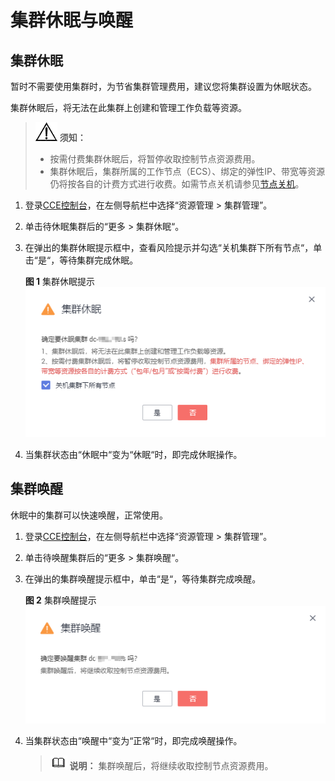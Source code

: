 # 集群休眠与唤醒<a name="cce_01_0214"></a>

## 集群休眠<a name="section1033214207131"></a>

暂时不需要使用集群时，为节省集群管理费用，建议您将集群设置为休眠状态。

集群休眠后，将无法在此集群上创建和管理工作负载等资源。

>![](public_sys-resources/icon-notice.gif) **须知：** 
>-   按需付费集群休眠后，将暂停收取控制节点资源费用。
>-   集群休眠后，集群所属的工作节点（ECS）、绑定的弹性IP、带宽等资源仍将按各自的计费方式进行收费。如需节点关机请参见[节点关机](节点关机.md)。

1.  登录[CCE控制台](https://console.huaweicloud.com/cce2.0/?utm_source=helpcenter)，在左侧导航栏中选择“资源管理 \> 集群管理”。
2.  单击待休眠集群后的“更多 \> 集群休眠“。
3.  在弹出的集群休眠提示框中，查看风险提示并勾选“关机集群下所有节点“，单击“是“，等待集群完成休眠。

    **图 1**  集群休眠提示<a name="fig1241225813599"></a>  
    ![](figures/集群休眠提示.png "集群休眠提示")

4.  当集群状态由“休眠中“变为“休眠“时，即完成休眠操作。

## 集群唤醒<a name="section53339203136"></a>

休眠中的集群可以快速唤醒，正常使用。

1.  登录[CCE控制台](https://console.huaweicloud.com/cce2.0/?utm_source=helpcenter)，在左侧导航栏中选择“资源管理 \> 集群管理”。
2.  单击待唤醒集群后的“更多 \> 集群唤醒“。
3.  在弹出的集群唤醒提示框中，单击“是“，等待集群完成唤醒。

    **图 2**  集群唤醒提示<a name="fig92591426232"></a>  
    ![](figures/集群唤醒提示.png "集群唤醒提示")

4.  当集群状态由“唤醒中“变为“正常“时，即完成唤醒操作。

    >![](public_sys-resources/icon-note.gif) **说明：** 
    >集群唤醒后，将继续收取控制节点资源费用。


